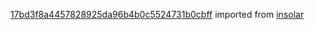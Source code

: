 [17bd3f8a4457828925da96b4b0c5524731b0cbff](https://github.com/insolar/insolar/commit/17bd3f8a4457828925da96b4b0c5524731b0cbff) imported from [insolar](https://github.com/insolar/insolar)

